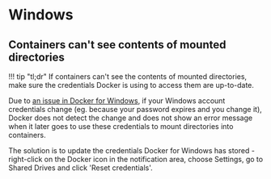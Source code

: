 # Windows

## Containers can't see contents of mounted directories

!!! tip "tl;dr"
    If containers can't see the contents of mounted directories, make sure the credentials Docker is using to access them are up-to-date.

Due to [an issue in Docker for Windows](https://github.com/docker/for-win/issues/25#issuecomment-381409350), if your Windows account credentials change
(eg. because your password expires and you change it), Docker does not detect the change and does not show an error message when it later goes to use these
credentials to mount directories into containers.

The solution is to update the credentials Docker for Windows has stored - right-click on the Docker icon in the notification area, choose Settings, go to Shared Drives
and click 'Reset credentials'.
